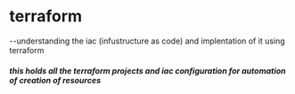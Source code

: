 # terraform

--understanding the iac (infustructure as code) and implentation of it using terraform

##### this holds all the terraform projects and iac configuration for automation of creation of resources
